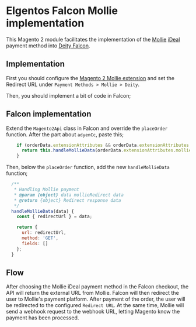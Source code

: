 # Elgentos Falcon Mollie implementation

This Magento 2 module facilitates the implementation of the [Mollie](http://mollie.nl) [iDeal](https://www.ideal.nl/) payment method into [Deity Falcon](https://falcon.deity.io/).

## Implementation

First you should configure the [Magento 2 Mollie extension](https://github.com/mollie/magento2) and set the Redirect URL under `Payment Methods > Mollie > Deity`.

Then, you should implement a bit of code in Falcon;

## Falcon implementation

Extend the `Magento2Api` class in Falcon and override the `placeOrder` function. After the part about `adyenCc`, paste this;

```javascript
    if (orderData.extensionAttributes && orderData.extensionAttributes.mollieData) {
      return this.handleMollieData(orderData.extensionAttributes.mollieData);
    }
```

Then, below the `placeOrder` function, add the new `handleMollieData` function;

```javascript
  /**
   * Handling Mollie payment
   * @param {object} data mollieRedirect data
   * @return {object} Redirect response data
   */
  handleMollieData(data) {
    const { redirectUrl } = data;

    return {
      url: redirectUrl,
      method: 'GET',
      fields: []
    };
  }
```

## Flow

After choosing the Mollie iDeal payment method in the Falcon checkout, the API will return the external URL from Mollie. Falcon will then redirect the user to Mollie's payment platform. After payment of the order, the user will be redirected to the configured `Redirect URL`. At the same time, Mollie will send a webhook request to the webhook URL, letting Magento know the payment has been processed.
